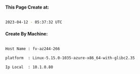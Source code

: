 
   
#### This Page Create at:

```bash

2023-04-12 - 05:37:32 UTC

```

#### Create By Machine:

```bash

Host Name : fv-az244-266

platform  : Linux-5.15.0-1035-azure-x86_64-with-glibc2.35

Ip Local  : 10.1.0.80

```

